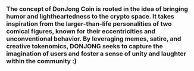### The concept of DonJong Coin is rooted in the idea of bringing humor and lightheartedness to the crypto space. It takes inspiration from the larger-than-life personalities of two comical figures, known for their eccentricities and unconventional behavior. By leveraging memes, satire, and creative tokenomics, DONJONG seeks to capture the imagination of users and foster a sense of unity and laughter within the community :) 

<!--
**DonJong/DonJong** is a ✨ _special_ ✨ repository because its `README.md` (this file) appears on your GitHub profile.

Here are some ideas to get you started:

- 🔭 I’m currently working on ...
- 🌱 I’m currently learning ...
- 👯 I’m looking to collaborate on ...
- 🤔 I’m looking for help with ...
- 💬 Ask me about ...
- 📫 How to reach me: ...
- 😄 Pronouns: ...
- ⚡ Fun fact: ...
-->
